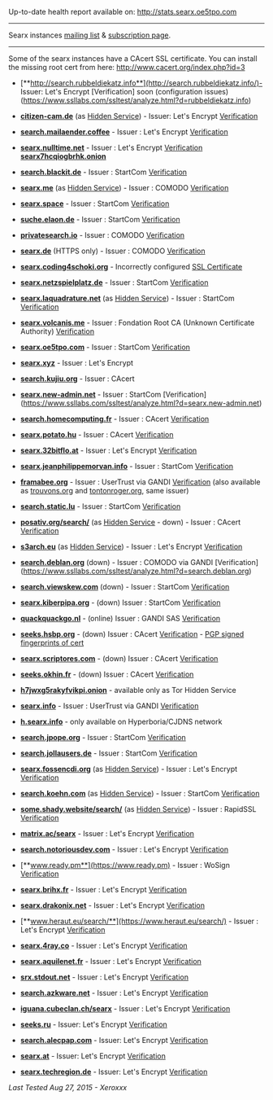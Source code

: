 
Up-to-date health report available on: http://stats.searx.oe5tpo.com

***

Searx instances [mailing list](mailto:searx-instances@autistici.org) & [subscription page](https://www.autistici.org/mailman/listinfo/searx-instances).

***

Some of the searx instances have a CAcert SSL certificate.
You can install the missing root cert from here: http://www.cacert.org/index.php?id=3

* [**http://search.rubbeldiekatz.info**](http://search.rubbeldiekatz.info/)- Issuer: Let's Encrypt [Verification] soon (configuration issues)(https://www.ssllabs.com/ssltest/analyze.html?d=rubbeldiekatz.info)

* [**citizen-cam.de**](https://citizen-cam.de/) (as [Hidden Service](http://eljwdzi4pgrrlwwq.onion/)) - Issuer: Let's Encrypt [Verification](https://www.ssllabs.com/ssltest/analyze.html?d=citizen-cam.de)

* [**search.mailaender.coffee**](https://search.mailaender.coffee/) - Issuer : Let's Encrypt [Verification](https://www.ssllabs.com/ssltest/analyze.html?d=search.mailaender.coffee)

* [**searx.nulltime.net**](https://searx.nulltime.net/) - Issuer : Let's Encrypt [Verification](https://www.ssllabs.com/ssltest/analyze.html?d=searx.nulltime.net)  
  [**searx7hcqiogbrhk.onion**](http://searx7hcqiogbrhk.onion/)

* [**search.blackit.de**](https://search.blackit.de/) - Issuer : StartCom [Verification](https://www.ssllabs.com/ssltest/analyze.html?d=search.blackit.de)

* [**searx.me**](https://searx.me) (as [Hidden Service](http://ulrn6sryqaifefld.onion/)) - Issuer : COMODO [Verification](https://www.ssllabs.com/ssltest/analyze.html?d=searx.me&s=194.150.168.104)

* [**searx.space**](https://searx.space) - Issuer : StartCom [Verification](https://www.ssllabs.com/ssltest/analyze.html?d=searx.space)

* [**suche.elaon.de**](https://suche.elaon.de) - Issuer : StartCom [Verification](https://www.ssllabs.com/ssltest/analyze.html?d=suche.elaon.de)

* [**privatesearch.io**](https://www.privatesearch.io/) - Issuer : COMODO [Verification](https://www.ssllabs.com/ssltest/analyze.html?d=privatesearch.io&s=104.27.169.157)

* [**searx.de**](https://www.searx.de/) (HTTPS only) - Issuer : COMODO [Verification](https://www.ssllabs.com/ssltest/analyze.html?d=searx.de)

* [**searx.coding4schoki.org**](https://searx.coding4schoki.org/) - Incorrectly configured [SSL Certificate](https://www.ssllabs.com/ssltest/analyze.html?d=searx.coding4schoki.org)

* [**searx.netzspielplatz.de**](https://searx.netzspielplatz.de/) - Issuer : StartCom [Verification](https://www.ssllabs.com/ssltest/analyze.html?d=searx.netzspielplatz.de)

* [**searx.laquadrature.net**](https://searx.laquadrature.net) (as [Hidden Service](http://searchb5a7tmimez.onion/)) - Issuer : StartCom [Verification](https://www.ssllabs.com/ssltest/analyze.html?d=searx.laquadrature.net)

* [**searx.volcanis.me**](https://searx.volcanis.me) - Issuer : Fondation Root CA (Unknown Certificate Authority) [Verification](https://www.ssllabs.com/ssltest/analyze.html?d=searx.volcanis.me)

* [**searx.oe5tpo.com**](https://searx.oe5tpo.com) - Issuer : StartCom [Verification](https://www.ssllabs.com/ssltest/analyze.html?d=searx.oe5tpo.com)

* [**searx.xyz**](https://searx.xyz) - Issuer : Let's Encrypt

* [**search.kujiu.org**](https://search.kujiu.org) - Issuer : CAcert 

* [**searx.new-admin.net**](https://searx.new-admin.net) - Issuer : StartCom [Verification]
(https://www.ssllabs.com/ssltest/analyze.html?d=searx.new-admin.net)

* [**search.homecomputing.fr**](https://search.homecomputing.fr/) - Issuer : CAcert [Verification](https://www.ssllabs.com/ssltest/analyze.html?d=search.homecomputing.fr)

* [**searx.potato.hu**](https://searx.potato.hu) - Issuer : CAcert [Verification](https://www.ssllabs.com/ssltest/analyze.html?d=searx.potato.hu)

* [**searx.32bitflo.at**](https://searx.32bitflo.at) - Issuer : Let's Encrypt [Verification](https://www.ssllabs.com/ssltest/analyze.html?d=searx.32bitflo.at)

* [**searx.jeanphilippemorvan.info**](https://searx.jeanphilippemorvan.info/) - Issuer : StartCom [Verification](https://www.ssllabs.com/ssltest/analyze.html?d=searx.jeanphilippemorvan.info)

* [**framabee.org**](https://framabee.org/) - Issuer : UserTrust via GANDI [Verification](https://www.ssllabs.com/ssltest/analyze.html?d=framabee.org) (also available as [trouvons.org](https://trouvons.org) and [tontonroger.org](https://tontonroger.org), same issuer)

* [**search.static.lu**](https://search.static.lu/) - Issuer : StartCom [Verification](https://www.ssllabs.com/ssltest/analyze.html?d=search.static.lu)

* [**posativ.org/search/**](https://posativ.org/search/) (as [Hidden Service](http://i5cmiegzetfzb4h6.onion/search/) - down) - Issuer : CAcert [Verification](https://www.ssllabs.com/ssltest/analyze.html?d=posativ.org)

* [**s3arch.eu**](https://s3arch.eu) (as [Hidden Service](http://eb6w5ctgodhchf3p.onion)) - Issuer : Let's Encrypt 
[Verification](https://www.ssllabs.com/ssltest/analyze.html?d=s3arch.eu&hideResults=on)

* [**search.deblan.org**](https://search.deblan.org/) (down) - Issuer : COMODO via GANDI [Verification] (https://www.ssllabs.com/ssltest/analyze.html?d=search.deblan.org)

* [**search.viewskew.com**](https://search.viewskew.com/) (down) - Issuer : StartCom [Verification](https://www.ssllabs.com/ssltest/analyze.html?d=search.viewskew.com)

* [**searx.kiberpipa.org**](https://searx.kiberpipa.org) - (down) Issuer : StartCom [Verification](https://www.ssllabs.com/ssltest/analyze.html?d=searx.kiberpipa.org)

* [**quackquackgo.nl**](https://quackquackgo.nl/search) - (online) Issuer : GANDI SAS [Verification](https://www.ssllabs.com/ssltest/analyze.html?d=quackquackgo.nl)

* [**seeks.hsbp.org**](https://seeks.hsbp.org/) - (down) Issuer : CAcert [Verification](https://www.ssllabs.com/ssltest/analyze.html?d=seeks.hsbp.org) - [PGP signed fingerprints of cert](https://seeks.hsbp.org/cert)

* [**searx.scriptores.com**](https://searx.scriptores.com/) - (down) Issuer : CAcert [Verification](https://www.ssllabs.com/ssltest/analyze.html?d=searx.scriptores.com)

* [**seeks.okhin.fr**](https://seeks.okhin.fr/) - (down) Issuer : CAcert [Verification](https://www.ssllabs.com/ssltest/analyze.html?d=seeks.okhin.fr)

* [**h7jwxg5rakyfvikpi.onion**](http://7jwxg5rakyfvikpi.onion/) - available only as Tor Hidden Service

* [**searx.info**](https://searx.info) - Issuer : UserTrust via GANDI [Verification](https://www.ssllabs.com/ssltest/analyze.html?d=searx.info)
* [**h.searx.info**](http://h.searx.info) - only available on Hyperboria/CJDNS network

* [**search.jpope.org**](https://search.jpope.org) - Issuer : StartCom [Verification](https://www.ssllabs.com/ssltest/analyze.html?d=search.jpope.org)

* [**search.jollausers.de**](https://search.jollausers.de) - Issuer : StartCom [Verification](https://www.ssllabs.com/ssltest/analyze.html?d=search.jollausers.de)

* [**searx.fossencdi.org**](https://searx.fossencdi.org) (as [Hidden Service](http://searx.cwuzdtzlubq5uual.onion/)) - Issuer : Let's Encrypt [Verification](https://www.ssllabs.com/ssltest/analyze.html?d=searx.fossencdi.org)

* [**search.koehn.com**](https://search.koehn.com) (as [Hidden Service](http://7rzci7qamc7ef3qx.onion/)) - Issuer : StartCom [Verification](https://www.ssllabs.com/ssltest/analyze.html?d=search.koehn.com)

* [**some.shady.website/search/**](https://some.shady.website/search/) (as [Hidden Service](https://i43gksam7lhhc3cy.onion/search/)) - Issuer : RapidSSL [Verification](https://www.ssllabs.com/ssltest/analyze.html?d=some.shady.website)

* [**matrix.ac/searx**](https://matrix.ac/searx/) - Issuer : Let's Encrypt [Verification](https://www.ssllabs.com/ssltest/analyze.html?d=matrix.ac)

* [**search.notoriousdev.com**](https://search.notoriousdev.com) - Issuer : Let's Encrypt [Verification](https://www.ssllabs.com/ssltest/analyze.html?d=search.notoriousdev.com)

* [**www.ready.pm**](https://www.ready.pm) - Issuer : WoSign [Verification](https://www.ssllabs.com/ssltest/analyze.html?d=www.ready.pm)

* [**searx.brihx.fr**](https://searx.brihx.fr/) - Issuer : Let's Encrypt [Verification](https://www.ssllabs.com/ssltest/analyze.html?d=searx.brihx.fr)

* [**searx.drakonix.net**](https://searx.drakonix.net) - Issuer : Let's Encrypt [Verification](https://www.ssllabs.com/ssltest/analyze.html?d=searx.drakonix.net)

* [**www.heraut.eu/search/**](https://www.heraut.eu/search/) - Issuer : Let's Encrypt [Verification](https://www.ssllabs.com/ssltest/analyze.html?d=www.heraut.eu)

* [**searx.4ray.co**](https://searx.4ray.co/) - Issuer : Let's Encrypt [Verification](https://www.ssllabs.com/ssltest/analyze.html?d=searx.4ray.co)

* [**searx.aquilenet.fr**](https://searx.aquilenet.fr/) - Issuer : Let's Encrypt [Verification](https://www.ssllabs.com/ssltest/analyze.html?d=searx.aquilenet.fr)

* [**srx.stdout.net**](https://srx.stdout.net/) - Issuer : Let's Encrypt [Verification](https://www.ssllabs.com/ssltest/analyze.html?d=srx.stdout.net)

* [**search.azkware.net**](https://search.azkware.net/) - Issuer : Let's Encrypt [Verification](https://www.ssllabs.com/ssltest/analyze.html?d=search.azkware.net)

* [**iguana.cubeclan.ch/searx**](https://iguana.cubeclan.ch/searx) - Issuer : Let's Encrypt [Verification](https://www.ssllabs.com/ssltest/analyze.html?d=iguana.cubeclan.ch)

* [**seeks.ru**](https://seeks.ru/) - Issuer: Let's Encrypt [Verification](https://www.ssllabs.com/ssltest/analyze.html?d=seeks.ru)

* [**search.alecpap.com**](https://search.alecpap.com/) - Issuer: Let's Encrypt [Verification](https://www.ssllabs.com/ssltest/analyze.html?d=search.alecpap.com)

* [**searx.at**](https://searx.at/) - Issuer: Let's Encrypt [Verification](https://www.ssllabs.com/ssltest/analyze.html?d=searx.at)

* [**searx.techregion.de**](https://searx.techregion.de/) - Issuer: Let's Encrypt [Verification](https://www.ssllabs.com/ssltest/analyze.html?d=searx.techregion.de)

_Last Tested Aug 27, 2015 - Xeroxxx_